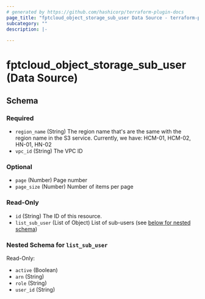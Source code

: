 ```yaml
---
# generated by https://github.com/hashicorp/terraform-plugin-docs
page_title: "fptcloud_object_storage_sub_user Data Source - terraform-provider-fptcloud"
subcategory: ""
description: |-
  
---
```


# fptcloud_object_storage_sub_user (Data Source)





<!-- schema generated by tfplugindocs -->
## Schema

### Required

- `region_name` (String) The region name that's are the same with the region name in the S3 service. Currently, we have: HCM-01, HCM-02, HN-01, HN-02
- `vpc_id` (String) The VPC ID

### Optional

- `page` (Number) Page number
- `page_size` (Number) Number of items per page

### Read-Only

- `id` (String) The ID of this resource.
- `list_sub_user` (List of Object) List of sub-users (see [below for nested schema](#nestedatt--list_sub_user))

<a id="nestedatt--list_sub_user"></a>
### Nested Schema for `list_sub_user`

Read-Only:

- `active` (Boolean)
- `arn` (String)
- `role` (String)
- `user_id` (String)

